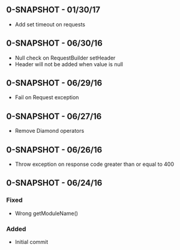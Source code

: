 ## 0-SNAPSHOT - 01/30/17
- Add set timeout on requests

## 0-SNAPSHOT - 06/30/16
- Null check on RequestBuilder setHeader
- Header will not be added when value is null

## 0-SNAPSHOT - 06/29/16
- Fail on Request exception

## 0-SNAPSHOT - 06/27/16

- Remove Diamond operators

## 0-SNAPSHOT - 06/26/16

- Throw exception on response code greater than or equal to 400

## 0-SNAPSHOT - 06/24/16

### Fixed

- Wrong getModuleName()

### Added

- Initial commit
